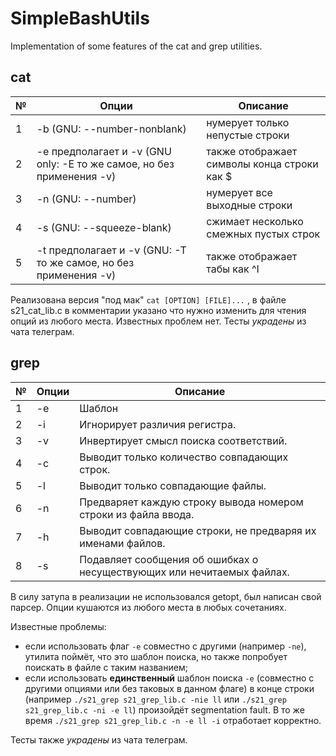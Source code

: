 # SimpleBashUtils
Implementation of some features of the cat and grep utilities.

## cat

| № | Опции | Описание |
| ------ | ------ | ------ |
| 1 | -b (GNU: --number-nonblank) | нумерует только непустые строки |
| 2 | -e предполагает и -v (GNU only: -E то же самое, но без применения -v) | также отображает символы конца строки как $  |
| 3 | -n (GNU: --number) | нумерует все выходные строки |
| 4 | -s (GNU: --squeeze-blank) | сжимает несколько смежных пустых строк |
| 5 | -t предполагает и -v (GNU: -T то же самое, но без применения -v) | также отображает табы как ^I |

Реализована версия "под мак" `cat [OPTION] [FILE]...` , в файле s21_cat_lib.c в комментарии указано что нужно изменить для чтения опций из любого места.
Известных проблем нет.
Тесты *украдены* из чата телеграм.


## grep

| № | Опции | Описание |
| ------ | ------ | ------ |
| 1 | -e | Шаблон |
| 2 | -i | Игнорирует различия регистра.  |
| 3 | -v | Инвертирует смысл поиска соответствий. |
| 4 | -c | Выводит только количество совпадающих строк. |
| 5 | -l | Выводит только совпадающие файлы.  |
| 6 | -n | Предваряет каждую строку вывода номером строки из файла ввода. |
| 7 | -h | Выводит совпадающие строки, не предваряя их именами файлов. |
| 8 | -s | Подавляет сообщения об ошибках о несуществующих или нечитаемых файлах. |

В силу затупа в реализации не использовался getopt, был написан свой парсер.
Опции кушаются из любого места в любых сочетаниях.

Известные проблемы: 
- если использовать флаг `-e` совместно с другими (например `-ne`), утилита поймёт, что это шаблон поиска, но также попробует поискать в файле с таким названием;
- если использовать **единственный** шаблон поиска `-e` (совместно с другими опциями или без таковых в данном флаге) в конце строки (например `./s21_grep s21_grep_lib.c -nie ll` или `./s21_grep s21_grep_lib.c -ni -e ll`) произойдёт segmentation fault. В то же время `./s21_grep s21_grep_lib.c -n -e ll -i` отработает корректно.

Тесты также *украдены* из чата телеграм.